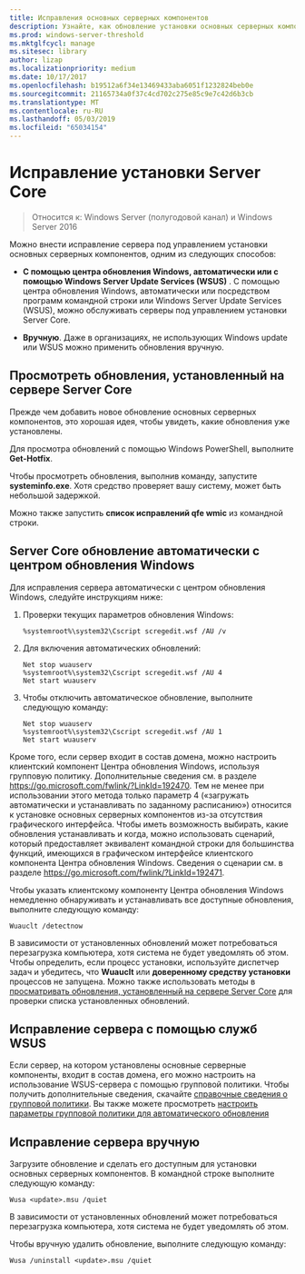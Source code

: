 ```yaml
---
title: Исправления основных серверных компонентов
description: Узнайте, как обновление установки основных серверных компонентов Windows Server
ms.prod: windows-server-threshold
ms.mktglfcycl: manage
ms.sitesec: library
author: lizap
ms.localizationpriority: medium
ms.date: 10/17/2017
ms.openlocfilehash: b19512a6f34e13469433aba6051f1232824beb0e
ms.sourcegitcommit: 21165734a0f37c4cd702c275e85c9e7c42d6b3cb
ms.translationtype: MT
ms.contentlocale: ru-RU
ms.lasthandoff: 05/03/2019
ms.locfileid: "65034154"
---
```

# <a name="patch-a-server-core-installation"></a>Исправление установки Server Core

> Относится к: Windows Server (полугодовой канал) и Windows Server 2016

Можно внести исправление сервера под управлением установки основных серверных компонентов, одним из следующих способов:

- **С помощью центра обновления Windows, автоматически или с помощью Windows Server Update Services (WSUS)** . С помощью центра обновления Windows, автоматически или посредством программ командной строки или Windows Server Update Services (WSUS), можно обслуживать серверы под управлением установки Server Core.

- **Вручную**. Даже в организациях, не использующих Windows update или WSUS можно применить обновления вручную.

## <a name="view-the-updates-installed-on-your-server-core-server"></a>Просмотреть обновления, установленный на сервере Server Core
Прежде чем добавить новое обновление основных серверных компонентов, это хорошая идея, чтобы увидеть, какие обновления уже установлены.

Для просмотра обновлений с помощью Windows PowerShell, выполните **Get-Hotfix**.

Чтобы просмотреть обновления, выполнив команду, запустите **systeminfo.exe**. Хотя средство проверяет вашу систему, может быть небольшой задержкой.

Можно также запустить **список исправлений qfe wmic** из командной строки. 

## <a name="patch-server-core-automatically-with-windows-update"></a>Server Core обновление автоматически с центром обновления Windows

Для исправления сервера автоматически с центром обновления Windows, следуйте инструкциям ниже:

1. Проверки текущих параметров обновления Windows:
   ```
   %systemroot%\system32\Cscript scregedit.wsf /AU /v 
   ```

2. Для включения автоматических обновлений:

   ```
   Net stop wuauserv 
   %systemroot%\system32\Cscript scregedit.wsf /AU 4 
   Net start wuauserv
   ```  

3. Чтобы отключить автоматическое обновление, выполните следующую команду:

   ```
   Net stop wuauserv 
   %systemroot%\system32\Cscript scregedit.wsf /AU 1 
   Net start wuauserv 
   ```

Кроме того, если сервер входит в состав домена, можно настроить клиентский компонент Центра обновления Windows, используя групповую политику. Дополнительные сведения см. в разделе https://go.microsoft.com/fwlink/?LinkId=192470. Тем не менее при использовании этого метода только параметр 4 («загружать автоматически и устанавливать по заданному расписанию») относится к установке основных серверных компонентов из-за отсутствия графического интерфейса. Чтобы иметь возможность выбирать, какие обновления устанавливать и когда, можно использовать сценарий, который предоставляет эквивалент командной строки для большинства функций, имеющихся в графическом интерфейсе клиентского компонента Центра обновления Windows. Сведения о сценарии см. в разделе https://go.microsoft.com/fwlink/?LinkId=192471.

Чтобы указать клиентскому компоненту Центра обновления Windows немедленно обнаруживать и устанавливать все доступные обновления, выполните следующую команду:

```
Wuauclt /detectnow 
```

В зависимости от установленных обновлений может потребоваться перезагрузка компьютера, хотя система не будет уведомлять об этом. Чтобы определить, если процесс установки, используйте диспетчер задач и убедитесь, что **Wuauclt** или **доверенному средству установки** процессов не запущена. Можно также использовать методы в [просматривать обновления, установленный на сервере Server Core](#view-the-updates-installed-on-your-server-core-server) для проверки списка установленных обновлений.

## <a name="patch-the-server-with-wsus"></a>Исправление сервера с помощью служб WSUS 

Если сервер, на котором установлены основные серверные компоненты, входит в состав домена, его можно настроить на использование WSUS-сервера с помощью групповой политики. Чтобы получить дополнительные сведения, скачайте [справочные сведения о групповой политики](https://www.microsoft.com/download/details.aspx?id=25250). Вы также можете просмотреть [настроить параметры групповой политики для автоматического обновления](../windows-server-update-services/deploy/4-configure-group-policy-settings-for-automatic-updates.md)

## <a name="patch-the-server-manually"></a>Исправление сервера вручную

Загрузите обновление и сделать его доступным для установки основных серверных компонентов.
В командной строке выполните следующую команду:

```
Wusa <update>.msu /quiet 
```

В зависимости от установленных обновлений может потребоваться перезагрузка компьютера, хотя система не будет уведомлять об этом.

Чтобы вручную удалить обновление, выполните следующую команду:

```
Wusa /uninstall <update>.msu /quiet 
```

